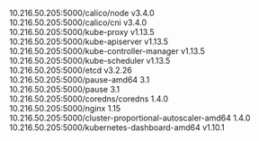 10.216.50.205:5000/calico/node                             v3.4.0              
10.216.50.205:5000/calico/cni                              v3.4.0              
10.216.50.205:5000/kube-proxy                              v1.13.5             
10.216.50.205:5000/kube-apiserver                          v1.13.5             
10.216.50.205:5000/kube-controller-manager                 v1.13.5             
10.216.50.205:5000/kube-scheduler                          v1.13.5             
10.216.50.205:5000/etcd                                    v3.2.26             
10.216.50.205:5000/pause-amd64                             3.1                 
10.216.50.205:5000/pause                                   3.1                 
10.216.50.205:5000/coredns/coredns                         1.4.0               
10.216.50.205:5000/nginx                                   1.15                
10.216.50.205:5000/cluster-proportional-autoscaler-amd64   1.4.0               
10.216.50.205:5000/kubernetes-dashboard-amd64              v1.10.1
